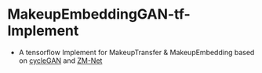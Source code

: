 # MakeupEmbeddingGAN-tf-Implement
* A tensorflow Implement for MakeupTransfer & MakeupEmbedding based on [cycleGAN](https://github.com/junyanz/CycleGAN/) and [ZM-Net](https://arxiv.org/pdf/1703.07255.pdf)
